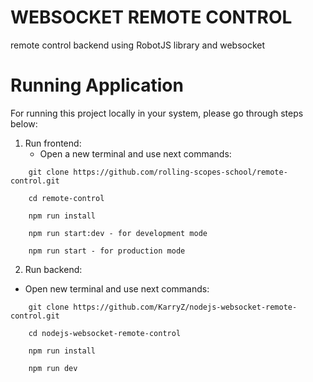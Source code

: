 # WEBSOCKET REMOTE CONTROL
remote control backend using RobotJS library and websocket

# Running Application
For running this project locally in your system, please go through steps below:

1) Run frontend:
    - Open a new terminal and use next commands:
```
    git clone https://github.com/rolling-scopes-school/remote-control.git  
   
    cd remote-control
    
    npm run install

    npm run start:dev - for development mode

    npm run start - for production mode
```
2) Run backend:

- Open new terminal and use next commands:
```
    git clone https://github.com/KarryZ/nodejs-websocket-remote-control.git
   
    cd nodejs-websocket-remote-control
    
    npm run install

    npm run dev
```